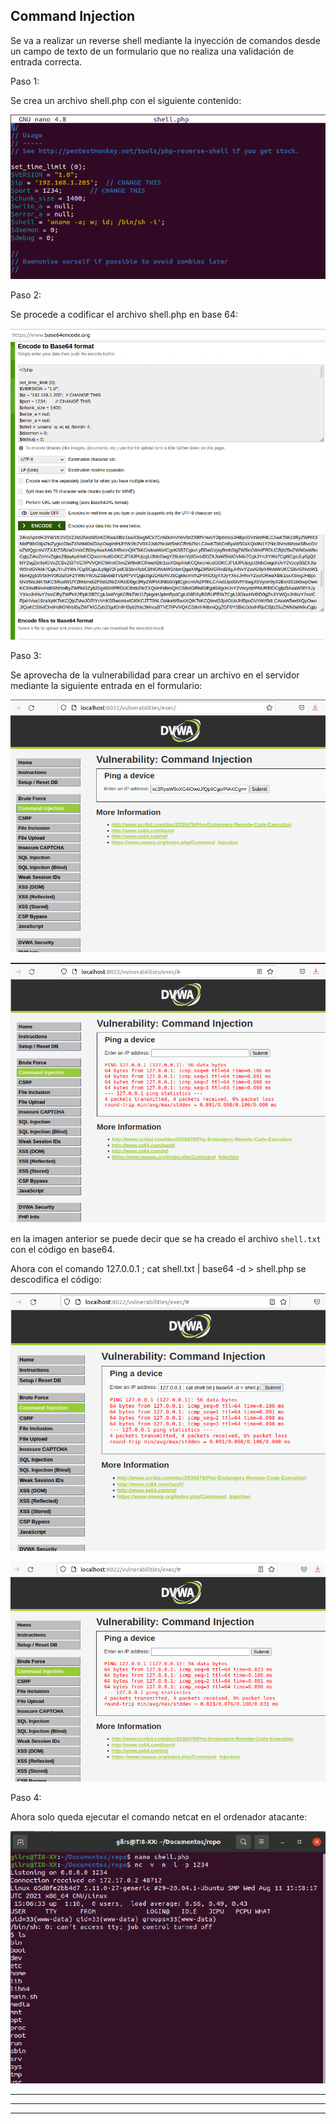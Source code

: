 ## Command Injection

Se va a realizar un reverse shell mediante la inyección  de comandos desde un campo de texto de un formulario que no realiza una validación de entrada correcta.

Paso 1: 

Se crea un archivo shell.php con el siguiente contenido:

![u1](../imagenes/u1.png)

Paso 2:

Se procede a codificar el archivo shell.php en base 64:

![u5](../imagenes/u5.png)

Paso 3:

Se aprovecha de la vulnerabilidad para crear un archivo en el servidor mediante la siguiente entrada en el formulario:

![u6](../imagenes/u6.png)

![u7](../imagenes/u7.png)

en la imagen anterior se puede decir que se ha creado el archivo `shell.txt` con el código en base64.

Ahora con el comando 127.0.0.1 ; cat shell.txt | base64 -d > shell.php se descodifica el código:

![u8](../imagenes/u8.png)

![u9](../imagenes/u9.png)

Paso 4:

Ahora solo queda ejecutar el comando netcat en el ordenador atacante:

![u10](../imagenes/u10.png)



---

---

---

